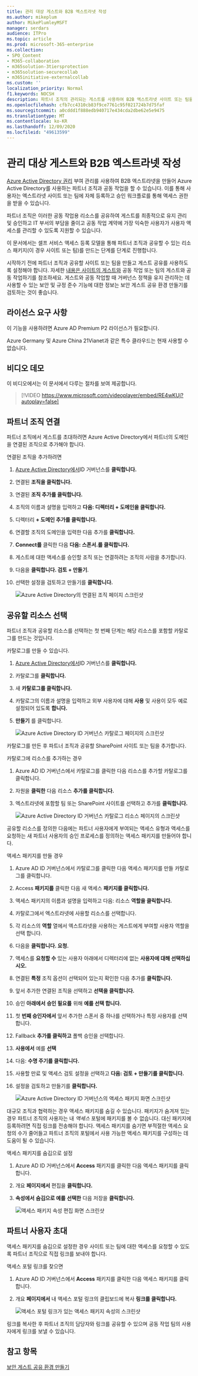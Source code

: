 ```yaml
---
title: 관리 대상 게스트와 B2B 엑스트라넷 작성
ms.author: mikeplum
author: MikePlumleyMSFT
manager: serdars
audience: ITPro
ms.topic: article
ms.prod: microsoft-365-enterprise
ms.collection:
- SPO_Content
- M365-collaboration
- m365solution-3tiersprotection
- m365solution-securecollab
- m365initiative-externalcollab
ms.custom: ''
localization_priority: Normal
f1.keywords: NOCSH
description: 파트너 조직의 관리되는 게스트를 사용하여 B2B 엑스트라넷 사이트 또는 팀을 만드는 방법에 대해 자세히 알아보습니다.
ms.openlocfilehash: cfb7cc4310cb83f9ce7761c95f021724b7d75faf
ms.sourcegitcommit: a0cddd1f888edb940717e434cda2dbe62e5e9475
ms.translationtype: MT
ms.contentlocale: ko-KR
ms.lasthandoff: 12/09/2020
ms.locfileid: "49613599"
---
```

# <a name="create-a-b2b-extranet-with-managed-guests"></a>관리 대상 게스트와 B2B 엑스트라넷 작성

[Azure Active Directory 권리](https://docs.microsoft.com/azure/active-directory/governance/entitlement-management-overview) 부여 관리를 사용하여 B2B 엑스트라넷을 만들어 Azure Active Directory를 사용하는 파트너 조직과 공동 작업을 할 수 있습니다. 이를 통해 사용자는 엑스트라넷 사이트 또는 팀에 자체 등록하고 승인 워크플로를 통해 액세스 권한을 받을 수 있습니다.

파트너 조직은 이러한 공동 작업용 리소스를 공유하여 게스트를 최종적으로 유지 관리 및 승인하고 IT 부서의 부담을 줄이고 공동 작업 계약에 가장 익숙한 사용자가 사용자 액세스를 관리할 수 있도록 지원할 수 있습니다.

이 문서에서는 셀프 서비스 액세스 등록 모델을 통해 파트너 조직과 공유할 수 있는 리소스 패키지(이 경우 사이트 또는 팀)를 만드는 단계를 단계로 진행합니다. 

시작하기 전에 파트너 조직과 공유할 사이트 또는 팀을 만들고 게스트 공유를 사용하도록 설정해야 합니다. 자세한 [내용은 사이트의 게스트와](collaborate-in-site.md) [](collaborate-as-team.md) 공동 작업 또는 팀의 게스트와 공동 작업하기를 참조하세요. 게스트와 공동 작업할 때 거버넌스 정책을 유지 관리하는 데 사용할 수 있는 보안 및 규정 준수 기능에 대한 정보는 보안 게스트 공유 환경 만들기를 검토하는 것이 좋습니다. [](create-secure-guest-sharing-environment.md)

## <a name="license-requirements"></a>라이선스 요구 사항

이 기능을 사용하려면 Azure AD Premium P2 라이선스가 필요합니다. 

Azure Germany 및 Azure China 21Vianet과 같은 특수 클라우드는 현재 사용할 수 없습니다.

## <a name="video-demonstration"></a>비디오 데모

이 비디오에서는 이 문서에서 다루는 절차를 보여 제공합니다.

> [!VIDEO https://www.microsoft.com/videoplayer/embed/RE4wKUj?autoplay=false]

## <a name="connect-the-partner-organization"></a>파트너 조직 연결

파트너 조직에서 게스트를 초대하려면 Azure Active Directory에서 파트너의 도메인을 연결된 조직으로 추가해야 합니다.

연결된 조직을 추가하려면
1. [Azure Active Directory에서](https://aad.portal.azure.com)ID 거버넌스를 **클릭합니다.**
2. 연결된 **조직을 클릭합니다.**
4. 연결된 **조직 추가를 클릭합니다.**
5. 조직의 이름과 설명을 입력하고 **다음: 디렉터리 + 도메인을 클릭합니다.**
6. 디렉터리 **+ 도메인 추가를 클릭합니다.**
7. 연결할 조직의 도메인을 입력한 다음 추가를 **클릭합니다.**
8. **Connect를** 클릭한 다음 **다음: 스폰서.를 클릭합니다.**
9. 게스트에 대한 액세스를 승인할 조직 또는 연결하려는 조직의 사람을 추가합니다.
10. 다음을 **클릭합니다. 검토 + 만들기**.
11. 선택한 설정을 검토하고 만들기를 **클릭합니다.**

    ![Azure Active Directory의 연결된 조직 페이지 스크린샷](../media/identity-governance-connected-organizations.png)

## <a name="choose-the-resources-to-share"></a>공유할 리소스 선택

파트너 조직과 공유할 리소스를 선택하는 첫 번째 단계는 해당 리소스를 포함할 카탈로그를 만드는 것입니다.

카탈로그를 만들 수 있습니다.
1. [Azure Active Directory에서](https://aad.portal.azure.com)ID 거버넌스를 **클릭합니다.**
2. 카탈로그를 **클릭합니다.**
3. 새 **카탈로그를 클릭합니다.**
4. 카탈로그의 이름과 설명을 입력하고 외부  사용자에 대해 **사용** 및 사용이 모두 예로 설정되어 있도록 **합니다.**
5. **만들기** 를 클릭합니다.

   ![Azure Active Directory ID 거버넌스 카탈로그 페이지의 스크린샷](../media/identity-governance-catalogs.png)

카탈로그를 만든 후 파트너 조직과 공유할 SharePoint 사이트 또는 팀을 추가합니다.

카탈로그에 리소스를 추가하는 경우
1. Azure AD ID 거버넌스에서 카탈로그를 클릭한 다음 리소스를 추가할 카탈로그를 클릭합니다. 
2. 자원을 **클릭한** 다음 리소스 **추가를 클릭합니다.**
3. 엑스트라넷에 포함할 팀 또는 SharePoint 사이트를 선택하고 추가를 **클릭합니다.**

   ![Azure Active Directory ID 거버넌스 카탈로그 리소스 페이지의 스크린샷](../media/identity-governance-catalog-resource.png)

공유할 리소스를 정의한 다음에는 파트너 사용자에게 부여되는 액세스 유형과 액세스를 요청하는 새 파트너 사용자의 승인 프로세스를 정의하는 액세스 패키지를 만들어야 합니다.

액세스 패키지를 만들 경우
1. Azure AD ID 거버넌스에서 카탈로그를 클릭한 다음 액세스 패키지를 만들 카탈로그를 클릭합니다. 
2. Access **패키지를** 클릭한 다음 새 액세스 **패키지를 클릭합니다.**
3. 액세스 패키지의 이름과 설명을 입력하고 다음: 리소스 **역할을 클릭합니다.**
4. 카탈로그에서 엑스트라넷에 사용할 리소스를 선택합니다.
5. 각 리소스의 **역할** 열에서 엑스트라넷을 사용하는 게스트에게 부여할 사용자 역할을 선택 합니다.
6. 다음을 **클릭합니다. 요청.**
7. 액세스를 **요청할 수** 있는 사용자 아래에서 디렉터리에 없는 **사용자에 대해 선택하십시오.**
8. 연결된 **특정** 조직 옵션이 선택되어 있는지 확인한 다음 추가를 **클릭합니다.**
9. 앞서 추가한 연결된 조직을 선택하고 **선택을 클릭합니다.**
10. 승인 **아래에서** **승인 필요를** 위해 **예를 선택 합니다.**
11. 첫 **번째 승인자에서** 앞서 추가한 스폰서 중 하나를 선택하거나 특정 사용자를 선택합니다.
12. Fallback **추가를 클릭하고** 폴백 승인을 선택합니다.
13. **사용에서** 예를 **선택**
14. 다음: **수명 주기를 클릭합니다.**
15. 사용할 만료 및 액세스 검토 설정을 선택하고 **다음: 검토 + 만들기를 클릭합니다.**
16. 설정을 검토하고 만들기를 **클릭합니다.**

    ![Azure Active Directory ID 거버넌스의 액세스 패키지 화면 스크린샷](../media/identity-governance-access-packages.png)

대규모 조직과 협력하는 경우 액세스 패키지를 숨길 수 있습니다. 패키지가 숨겨져 있는 경우 파트너 조직의 사용자는 내 *액세스* 포털에 패키지를 볼 수 없습니다. 대신 패키지에 등록하려면 직접 링크를 전송해야 합니다. 액세스 패키지를 숨기면 부적절한 액세스 요청의 수가 줄어들고 파트너 조직의 포털에서 사용 가능한 액세스 패키지를 구성하는 데 도움이 될 수 있습니다.

액세스 패키지를 숨김으로 설정
1. Azure AD ID 거버넌스에서 **Access** 패키지를 클릭한 다음 액세스 패키지를 클릭합니다.
2. 개요 **페이지에서** 편집을 **클릭합니다.**
3. **속성에서** **숨김으로 예를** **선택한** 다음 저장을 **클릭합니다.**

   ![액세스 패키지 속성 편집 화면 스크린샷](../media/identity-governance-access-package-hidden.png)

## <a name="invite-partner-users"></a>파트너 사용자 초대

액세스 패키지를 숨김으로 설정한 경우 사이트 또는 팀에 대한 액세스를 요청할 수 있도록 파트너 조직으로 직접 링크를 보내야 합니다.

액세스 포털 링크를 찾으면
1. Azure AD ID 거버넌스에서 **Access** 패키지를 클릭한 다음 액세스 패키지를 클릭합니다.
2. 개요 **페이지에서** 내  액세스 포털 링크의 클립보드에 복사 **링크를 클릭합니다.**

   ![액세스 포털 링크가 있는 액세스 패키지 속성의 스크린샷](../media/identity-governance-access-portal-link.png)

링크를 복사한 후 파트너 조직의 담당자와 링크를 공유할 수 있으며 공동 작업 팀의 사용자에게 링크를 보낼 수 있습니다.

## <a name="see-also"></a>참고 항목

[보안 게스트 공유 환경 만들기](create-secure-guest-sharing-environment.md)
